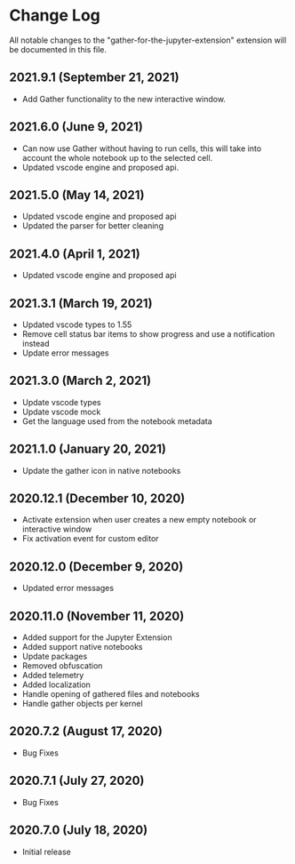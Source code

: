 # Change Log

All notable changes to the "gather-for-the-jupyter-extension" extension will be documented in this file.

## 2021.9.1 (September 21, 2021)
- Add Gather functionality to the new interactive window.

## 2021.6.0 (June 9, 2021)
- Can now use Gather without having to run cells, this will take into account the whole notebook up to the selected cell.
- Updated vscode engine and proposed api.

## 2021.5.0 (May 14, 2021)
- Updated vscode engine and proposed api
- Updated the parser for better cleaning

## 2021.4.0 (April 1, 2021)
- Updated vscode engine and proposed api

## 2021.3.1 (March 19, 2021)
- Updated vscode types to 1.55
- Remove cell status bar items to show progress and use a notification instead
- Update error messages

## 2021.3.0 (March 2, 2021)
- Update vscode types
- Update vscode mock
- Get the language used from the notebook metadata

## 2021.1.0 (January 20, 2021)
- Update the gather icon in native notebooks

## 2020.12.1 (December 10, 2020)
- Activate extension when user creates a new empty notebook or interactive window
- Fix activation event for custom editor

## 2020.12.0 (December 9, 2020)
- Updated error messages

## 2020.11.0 (November 11, 2020)
- Added support for the Jupyter Extension
- Added support native notebooks
- Update packages
- Removed obfuscation
- Added telemetry
- Added localization
- Handle opening of gathered files and notebooks
- Handle gather objects per kernel

## 2020.7.2 (August 17, 2020)
- Bug Fixes

## 2020.7.1 (July 27, 2020)
- Bug Fixes

## 2020.7.0 (July 18, 2020)
- Initial release
